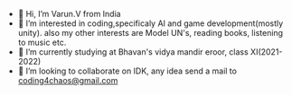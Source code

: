 - 👋 Hi, I’m Varun.V from India
- 👀 I’m interested in coding,specificaly AI and game development(mostly unity). also my other interests are Model UN's, reading books, listening to music etc.
- 🌱 I’m currently studying at Bhavan's vidya mandir eroor, class XI(2021-2022) 
- 💞️ I’m looking to collaborate on IDK, any idea send a mail to coding4chaos@gmail.com

<!---
causing-chaos/causing-chaos is a ✨ special ✨ repository because its `README.md` (this file) appears on your GitHub profile.
You can click the Preview link to take a look at your changes.
--->
